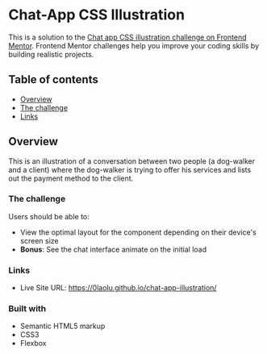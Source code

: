 # Chat-App CSS Illustration

This is a solution to the [Chat app CSS illustration challenge on Frontend Mentor](https://www.frontendmentor.io/challenges/chat-app-css-illustration-O5auMkFqY). Frontend Mentor challenges help you improve your coding skills by building realistic projects. 

## Table of contents

- [Overview](#overview)
- [The challenge](#the-challenge)
- [Links](#links)


## Overview
This is an illustration of a conversation between two people (a dog-walker and a client) where the dog-walker is trying to offer his services and lists out the payment method to the client.
### The challenge

Users should be able to:

- View the optimal layout for the component depending on their device's screen size
- **Bonus**: See the chat interface animate on the initial load


### Links

- Live Site URL: https://0laolu.github.io/chat-app-illustration/

### Built with

- Semantic HTML5 markup
- CSS3
- Flexbox
